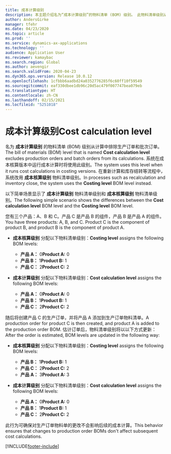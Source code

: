 ```yaml
---
title: 成本计算级别
description: 本主题介绍名为“成本计算级别”的物料清单 (BOM) 级别。 此物料清单级别从计算中排除了生产订单和批次订单。
author: AndersGirke
manager: tfehr
ms.date: 04/23/2020
ms.topic: article
ms.prod: ''
ms.service: dynamics-ax-applications
ms.technology: ''
audience: Application User
ms.reviewer: kamaybac
ms.search.region: Global
ms.author: aevengir
ms.search.validFrom: 2020-04-23
ms.dyn365.ops.version: Release 10.0.12
ms.openlocfilehash: 1cfbbb6aadbd24a0352776285f6c60ff10f59549
ms.sourcegitcommit: eaf330dbee1db96c20d5ac479f007747bea079eb
ms.translationtype: HT
ms.contentlocale: zh-CN
ms.lasthandoff: 02/15/2021
ms.locfileid: "5251018"
---
```

# <a name="cost-calculation-level"></a><span data-ttu-id="ce4d7-104">成本计算级别</span><span class="sxs-lookup"><span data-stu-id="ce4d7-104">Cost calculation level</span></span>

<span data-ttu-id="ce4d7-105">名为 **成本计算级别** 的物料清单 (BOM) 级别从计算中排除生产订单和批次订单。</span><span class="sxs-lookup"><span data-stu-id="ce4d7-105">The bill of materials (BOM) level that is named **Cost calculation level** excludes production orders and batch orders from its calculations.</span></span> <span data-ttu-id="ce4d7-106">系统在成本核算版本中运行成本计算时将使用此级别。</span><span class="sxs-lookup"><span data-stu-id="ce4d7-106">The system uses this level when it runs cost calculations in costing versions.</span></span> <span data-ttu-id="ce4d7-107">在重新计算和库存结转等流程中，系统改用 **成本核算级别** 物料清单级别。</span><span class="sxs-lookup"><span data-stu-id="ce4d7-107">In processes such as recalculation and inventory close, the system uses the **Costing level** BOM level instead.</span></span>

<span data-ttu-id="ce4d7-108">以下简单场景显示了 **成本计算级别** 物料清单级别和 **成本核算级别** 物料清单级别。</span><span class="sxs-lookup"><span data-stu-id="ce4d7-108">The following simple scenario shows the differences between the **Cost calculation level** BOM level and the **Costing level** BOM level.</span></span>

<span data-ttu-id="ce4d7-109">您有三个产品：A、B 和 C。产品 C 是产品 B 的组件，产品 B 是产品 A 的组件。</span><span class="sxs-lookup"><span data-stu-id="ce4d7-109">You have three products: A, B, and C. Product C is the component of product B, and product B is the component of product A.</span></span>

- <span data-ttu-id="ce4d7-110">**成本核算级别** 分配以下物料清单级别：</span><span class="sxs-lookup"><span data-stu-id="ce4d7-110">**Costing level** assigns the following BOM levels:</span></span>

    - <span data-ttu-id="ce4d7-111">**产品 A：** 0</span><span class="sxs-lookup"><span data-stu-id="ce4d7-111">**Product A:** 0</span></span>
    - <span data-ttu-id="ce4d7-112">**产品 B：** 1</span><span class="sxs-lookup"><span data-stu-id="ce4d7-112">**Product B:** 1</span></span>
    - <span data-ttu-id="ce4d7-113">**产品 C：** 2</span><span class="sxs-lookup"><span data-stu-id="ce4d7-113">**Product C:** 2</span></span>

- <span data-ttu-id="ce4d7-114">**成本计算级别** 分配以下物料清单级别：</span><span class="sxs-lookup"><span data-stu-id="ce4d7-114">**Cost calculation level** assigns the following BOM levels:</span></span>

    - <span data-ttu-id="ce4d7-115">**产品 A：** 0</span><span class="sxs-lookup"><span data-stu-id="ce4d7-115">**Product A:** 0</span></span>
    - <span data-ttu-id="ce4d7-116">**产品 B：** 1</span><span class="sxs-lookup"><span data-stu-id="ce4d7-116">**Product B:** 1</span></span>
    - <span data-ttu-id="ce4d7-117">**产品 C：** 2</span><span class="sxs-lookup"><span data-stu-id="ce4d7-117">**Product C:** 2</span></span>

<span data-ttu-id="ce4d7-118">随后将创建产品 C 的生产订单，并将产品 A 添加到生产订单物料清单。</span><span class="sxs-lookup"><span data-stu-id="ce4d7-118">A production order for product C is then created, and product A is added to the production order BOM.</span></span> <span data-ttu-id="ce4d7-119">估计订单后，物料清单级别将以以下方式更新：</span><span class="sxs-lookup"><span data-stu-id="ce4d7-119">After the order is estimated, BOM levels are updated in the following way:</span></span>

- <span data-ttu-id="ce4d7-120">**成本核算级别** 分配以下物料清单级别：</span><span class="sxs-lookup"><span data-stu-id="ce4d7-120">**Costing level** assigns the following BOM levels:</span></span>

    - <span data-ttu-id="ce4d7-121">**产品 B：** 1</span><span class="sxs-lookup"><span data-stu-id="ce4d7-121">**Product B:** 1</span></span>
    - <span data-ttu-id="ce4d7-122">**产品 C：** 2</span><span class="sxs-lookup"><span data-stu-id="ce4d7-122">**Product C:** 2</span></span>
    - <span data-ttu-id="ce4d7-123">**产品 A：** 3</span><span class="sxs-lookup"><span data-stu-id="ce4d7-123">**Product A:** 3</span></span>

- <span data-ttu-id="ce4d7-124">**成本计算级别** 分配以下物料清单级别：</span><span class="sxs-lookup"><span data-stu-id="ce4d7-124">**Cost calculation level** assigns the following BOM levels:</span></span>

    - <span data-ttu-id="ce4d7-125">**产品 A：** 0</span><span class="sxs-lookup"><span data-stu-id="ce4d7-125">**Product A:** 0</span></span>
    - <span data-ttu-id="ce4d7-126">**产品 B：** 1</span><span class="sxs-lookup"><span data-stu-id="ce4d7-126">**Product B:** 1</span></span>
    - <span data-ttu-id="ce4d7-127">**产品 C：** 2</span><span class="sxs-lookup"><span data-stu-id="ce4d7-127">**Product C:** 2</span></span>

<span data-ttu-id="ce4d7-128">此行为可确保对生产订单物料单的更改不会影响后续的成本计算。</span><span class="sxs-lookup"><span data-stu-id="ce4d7-128">This behavior ensures that changes to production order BOMs don't affect subsequent cost calculations.</span></span>


[!INCLUDE[footer-include](../../includes/footer-banner.md)]